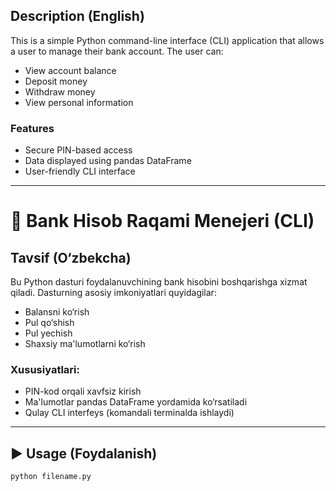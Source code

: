 ## Description (English)
This is a simple Python command-line interface (CLI) application that allows a user to manage their bank account. The user can:

- View account balance
- Deposit money
- Withdraw money
- View personal information

### Features
- Secure PIN-based access
- Data displayed using pandas DataFrame
- User-friendly CLI interface

---

# 🏦 Bank Hisob Raqami Menejeri (CLI)

## Tavsif (O‘zbekcha)
Bu Python dasturi foydalanuvchining bank hisobini boshqarishga xizmat qiladi. Dasturning asosiy imkoniyatlari quyidagilar:

- Balansni ko‘rish
- Pul qo‘shish
- Pul yechish
- Shaxsiy ma'lumotlarni ko‘rish

### Xususiyatlari:
- PIN-kod orqali xavfsiz kirish
- Ma'lumotlar pandas DataFrame yordamida ko‘rsatiladi
- Qulay CLI interfeys (komandali terminalda ishlaydi)

---

## ▶️ Usage (Foydalanish)

```bash
python filename.py
